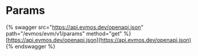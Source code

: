 # Params

{% swagger src="https://api.evmos.dev/openapi.json" path="/evmos/evm/v1/params" method="get" %}
[https://api.evmos.dev/openapi.json](https://api.evmos.dev/openapi.json)
{% endswagger %}
